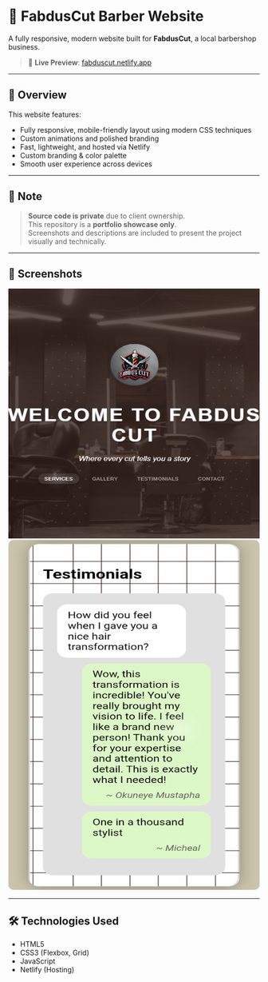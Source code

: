 # 💈 FabdusCut Barber Website

A fully responsive, modern website built for **FabdusCut**, a local barbershop business.

> 🔗 **Live Preview**: [fabduscut.netlify.app](https://fabduscut.netlify.app)

---

## 🧩 Overview

This website features:

- Fully responsive, mobile-friendly layout using modern CSS techniques
- Custom animations and polished branding
- Fast, lightweight, and hosted via Netlify
- Custom branding & color palette
- Smooth user experience across devices

---

## 🚫 Note

> **Source code is private** due to client ownership.  
> This repository is a **portfolio showcase only**.  
> Screenshots and descriptions are included to present the project visually and technically.

---

## 📸 Screenshots

<img src="screenshots/homepage.png" alt="Homepage Screenshot" style="width: 100%; height: 500px;">
<img src="screenshots/mobile_view.png" alt="MobileView Screenshot" style="max-width: 800px; width: 100%; height: 700px; border-radius: 10px;">

---

## 🛠️ Technologies Used

- HTML5
- CSS3 (Flexbox, Grid)
- JavaScript
- Netlify (Hosting)
